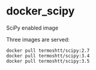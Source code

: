 # docker_scipy
SciPy enabled image

Three images are served:

```command
docker pull termoshtt/scipy:2.7
docker pull termoshtt/scipy:3.4
docker pull termoshtt/scipy:3.5
```
